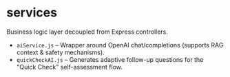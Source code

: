 # services

Business logic layer decoupled from Express controllers.

* `aiService.js` – Wrapper around OpenAI chat/completions (supports RAG context & safety mechanisms).
* `quickCheckAI.js` – Generates adaptive follow-up questions for the "Quick Check" self-assessment flow.
